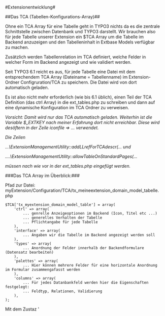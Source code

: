 #Extensionentwicklung#

##Das TCA (Tabellen-Konfigurations-Array)##


Ohne ein TCA Array für eine Tabelle geht in TYPO3 nichts da es die zentrale Schnittstelle zwischen Datenbank und TYPO3 darstellt. Wir brauchen also für jede Tabelle unserer Extension ein $TCA Array um die Tabelle im Backend anzuzeigen und den Tabelleninhalt in Extbase Models verfügbar zu machen.

Zusätzlich werden Tabellenrelation im TCA definiert, welche Felder in welcher Form im Backend angezeigt und wie validiert werden.

Seit TYPO3 6.1 reicht es aus, für jede Tabelle eine Datei mit dem entsprechendem TCA Array (Dateiname = Tabellenname) im Extension-Ordner Configruration/TCA zu speichern. Die Datei wird von dort automatisch geladen.

Es ist also nicht mehr erforderlich (wie bis 6.1 üblich), einen Teil der TCA Definition (das ctrl Array) in die ext_tables.php zu schreiben und dann auf eine dynamische Konfiguration im TCA Ordner zu verweisen.

*Vorsicht: Damit wird nur das TCA automatisch geladen. Weiterhin ist die Variable $_EXTKEY nach meiner Erfahrung dort nicht erreichbar. Diese wird desöftern in der Zeile iconfile => ... verwendet.*

*Die Zeilen*

*...\ExtensionManagementUtility::addLLrefForTCAdescr(... und*

*....\ExtensionManagementUtility::allowTableOnStandardPages(...*

*müssen nach wie vor in der ext_tables.php eingefügt werden.*




###Das TCA Array im Überblick:###

Pfad zur Datei: myExtension/Configuration/TCA/tx_meineextension_domain_model_tabelle.php

````
$TCA['tx_myextension_domain_model_table'] = array(
    'ctrl' => array(
        ... genrelle Anzeigeoptionen im Backend (Icon, Titel etc ...)
        ... generelles Verhalten der Tabelle 
        ... Pflichtangabe für jede Tabelle
    ),
    'interface' => array(
        ... Angaben wir die Tabelle im Backend angezeigt werden soll
    ),
    'types' => array(
        ... Anordnung der Felder innerhalb der Backendformulare (Datensatz bearbeiten)
    ),
    'palettes' => array(
        ... Hier können mehrere Felder für eine horizontale Anordnung im Formular zusammengafasst werden
    ),
    'columns' => array(
        ... Für jedes Datanbankfeld werden hier die Eigenschaften festgelegt:
        ... Feldtyp, Relationen, Validierung
    ),
);
````

Mit dem Zustaz '
